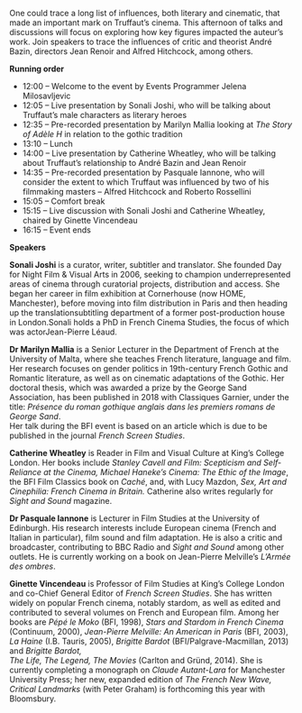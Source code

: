 

One could trace a long list of influences, both literary and cinematic, that made an important mark on Truffaut’s cinema. This afternoon of talks and discussions will focus on exploring how key figures impacted the auteur’s work. Join speakers to trace the influences of critic and theorist André Bazin, directors Jean Renoir and Alfred Hitchcock, among others.

**Running order**

-   12:00 – Welcome to the event by Events Programmer Jelena Milosavljevic
-   12:05 – Live presentation by Sonali Joshi, who will be talking about Truffaut’s male characters as literary heroes
-   12:35 – Pre-recorded presentation by Marilyn Mallia looking at  _The Story of Adèle H_ in relation to the gothic tradition
-   13:10 – Lunch
-   14:00 – Live presentation by Catherine Wheatley, who will be talking about Truffaut’s relationship to André Bazin and Jean Renoir
-   14:35 – Pre-recorded presentation by Pasquale Iannone, who will consider the extent to which Truffaut was influenced by two of his filmmaking masters – Alfred Hitchcock and Roberto Rossellini
-   15:05 – Comfort break
-   15:15 – Live discussion with Sonali Joshi and Catherine Wheatley, chaired by Ginette Vincendeau
-   16:15 – Event ends

**Speakers**

**Sonali Joshi** is a curator, writer, subtitler and translator. She founded Day for Night Film & Visual Arts in 2006, seeking to champion underrepresented areas of cinema through curatorial projects, distribution and access. She began her career in film exhibition at Cornerhouse (now HOME, Manchester), before moving into film distribution in Paris and then heading up the translationsubtitling department of a former post-production house in London.Sonali holds a PhD in French Cinema Studies, the focus of which was actorJean-Pierre Léaud.

**Dr Marilyn Mallia**  is a Senior Lecturer in the Department of French at the University of Malta, where she teaches French literature, language and film.  
Her research focuses on gender politics in 19th-century French Gothic and Romantic literature, as well as on cinematic adaptations of the Gothic. Her doctoral thesis, which was awarded a prize by the George Sand Association, has been published in 2018 with Classiques Garnier, under the title: _Présence du roman gothique anglais dans les premiers romans de George Sand_.  
Her talk during the BFI event is based on an article which is due to be published in the journal _French Screen Studies_.

**Catherine Wheatley** is Reader in Film and Visual Culture at King’s College London. Her books include _Stanley Cavell and Film: Scepticism and Self-Reliance at the Cinema, Michael Haneke’s Cinema: The Ethic of the Image_,  
the BFI Film Classics book on _Caché_, and, with Lucy Mazdon, _Sex, Art and Cinephilia: French Cinema in Britain._ Catherine also writes regularly for  
_Sight and Sound_ magazine.

**Dr Pasquale Iannone** is Lecturer in Film Studies at the University of Edinburgh. His research interests include European cinema (French and Italian in particular), film sound and film adaptation. He is also a critic and broadcaster, contributing to BBC Radio and _Sight and Sound_ among other outlets. He is currently working on a book on Jean-Pierre Melville’s _L’Armée des ombres_.

**Ginette Vincendeau** is Professor of Film Studies at King’s College London and co-Chief General Editor of _French Screen Studies_. She has written widely on popular French cinema, notably stardom, as well as edited and contributed to several volumes on French and European film. Among her books are _Pépé le Moko_ (BFI, 1998), _Stars and Stardom in French Cinema_ (Continuum, 2000), _Jean-Pierre Melville: An American in Paris_ (BFI, 2003), _La Haine_ (I.B. Tauris, 2005), _Brigitte Bardot_ (BFI/Palgrave-Macmillan, 2013) and _Brigitte Bardot,  
The Life, The Legend, The Movies_ (Carlton and Gründ, 2014). She is currently completing a monograph on _Claude Autant-Lara_ for Manchester University Press; her new, expanded edition of _The French New Wave, Critical Landmarks_ (with Peter Graham) is forthcoming this year with Bloomsbury.
<br><br>


<!--stackedit_data:
eyJoaXN0b3J5IjpbLTY3MzgzNjI5MV19
-->